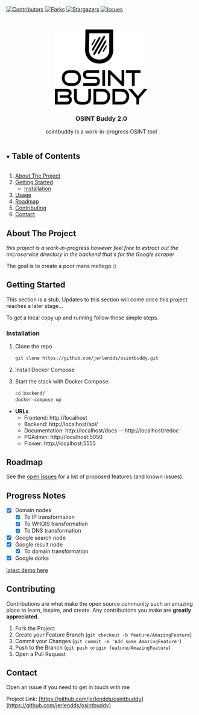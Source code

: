 [![Contributors][contributors-shield]][contributors-url]
[![Forks][forks-shield]][forks-url]
[![Stargazers][stars-shield]][stars-url]
[![Issues][issues-shield]][issues-url]

<br />

<p align="center">
  <a href="https://github.com/jerlendds/osintbuddy">
    <img src="./docs/assets/logo-watermark.svg" height="200px" alt="OSINT Buddy Logo">
  </a>




  <h3 align="center">OSINT Buddy 2.0</h3>

  <p align="center">
    osintbuddy is a work-in-progress OSINT tool
    <br />  </p></p>



<!-- TABLE OF CONTENTS -->

<details open="open">
  <summary><h2 style="display: inline-block">Table of Contents</h2></summary>
  <ol>
    <li>
      <a href="#about-the-project">About The Project</a>
    </li>
    <li>
      <a href="#getting-started">Getting Started</a>
      <ul>
        <li><a href="#installation">Installation</a></li>
      </ul>
    </li>
    <li><a href="#usage">Usage</a></li>
    <li><a href="#roadmap">Roadmap</a></li>
    <li><a href="#contributing">Contributing</a></li>
    <li><a href="#contact">Contact</a></li>
  </ol>
</details>




<!-- ABOUT THE PROJECT -->
## About The Project

*this project is a work-in-progress however feel free to extract out the microservice directory in the backend that's for the Google scraper*

The goal is to create a poor mans maltego :)


<!-- GETTING STARTED -->

## Getting Started

This section is a stub. Updates to this section will come once this project reaches a later stage...


To get a local copy up and running follow these simple steps.

### Installation

1. Clone the repo
   ```sh
   git clone https://github.com/jerlendds/osintbuddy.git
   ```
   
2. Install Docker Compose

3. Start the stack with Docker Compose:

   ```sh
   cd backend/
   docker-compose up
   ```

 - **URLs**
    - Frontend: http://localhost
    - Backend: http://localhost/api/
    - Documentation: http://localhost/docs -- http://localhost/redoc
    - PGAdmin: http://localhost:5050
    - Flower: http://localhost:5555

<!-- 


https://github.com/danielmiessler/SecLists/tree/master/Discovery/DNS

 -->

<!-- ROADMAP -->

## Roadmap

See the [open issues](https://github.com/jerlendds/osintbuddy/issues) for a list of proposed features (and known issues).



## Progress Notes
- [x] Domain nodes
  - [x] To IP transformation
  - [x] To WHOIS transformation
  - [x] To DNS transformation
- [x] Google search node
- [x] Google result node
  - [x] To domain transformation
- [x] Google dorks

[latest demo here](https://user-images.githubusercontent.com/29207058/218106686-29c61e15-f494-4670-91dc-832ad08cd3f7.webm)

  

<!-- CONTRIBUTING -->
## Contributing

Contributions are what make the open source community such an amazing place to learn, inspire, and create. Any contributions you make are **greatly appreciated**.

1. Fork the Project
2. Create your Feature Branch (`git checkout -b feature/AmazingFeature`)
3. Commit your Changes (`git commit -m 'Add some AmazingFeature'`)
4. Push to the Branch (`git push origin feature/AmazingFeature`)
5. Open a Pull Request



<!-- CONTACT -->
## Contact

Open an issue if you need to get in touch with me

Project Link: [https://github.com/jerlendds/osintbuddy](https://github.com/jerlendds/osintbuddy)



<!-- MARKDOWN LINKS & IMAGES -->
<!-- https://www.markdownguide.org/basic-syntax/#reference-style-links -->
[contributors-shield]: https://img.shields.io/github/contributors/jerlendds/osintbuddy.svg?style=for-the-badge
[contributors-url]: https://github.com/jerlendds/osintbuddy/graphs/contributors
[forks-shield]: https://img.shields.io/github/forks/jerlendds/osintbuddy.svg?style=for-the-badge
[forks-url]: https://github.com/jerlendds/osintbuddy/network/members
[stars-shield]: https://img.shields.io/github/stars/jerlendds/osintbuddy.svg?style=for-the-badge
[stars-url]: https://github.com/jerlendds/osintbuddy/stargazers
[issues-shield]: https://img.shields.io/github/issues/jerlendds/osintbuddy.svg?style=for-the-badge
[issues-url]: https://github.com/jerlendds/osintbuddy/issues

